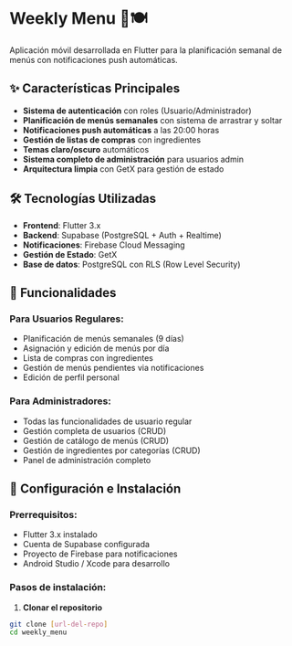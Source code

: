 # Weekly Menu 📅🍽️

Aplicación móvil desarrollada en Flutter para la planificación semanal de menús con notificaciones push automáticas.

## ✨ Características Principales

- **Sistema de autenticación** con roles (Usuario/Administrador)
- **Planificación de menús semanales** con sistema de arrastrar y soltar
- **Notificaciones push automáticas** a las 20:00 horas
- **Gestión de listas de compras** con ingredientes
- **Temas claro/oscuro** automáticos
- **Sistema completo de administración** para usuarios admin
- **Arquitectura limpia** con GetX para gestión de estado

## 🛠️ Tecnologías Utilizadas

- **Frontend**: Flutter 3.x
- **Backend**: Supabase (PostgreSQL + Auth + Realtime)
- **Notificaciones**: Firebase Cloud Messaging
- **Gestión de Estado**: GetX
- **Base de datos**: PostgreSQL con RLS (Row Level Security)

## 📱 Funcionalidades

### Para Usuarios Regulares:

- Planificación de menús semanales (9 días)
- Asignación y edición de menús por día
- Lista de compras con ingredientes
- Gestión de menús pendientes via notificaciones
- Edición de perfil personal

### Para Administradores:

- Todas las funcionalidades de usuario regular
- Gestión completa de usuarios (CRUD)
- Gestión de catálogo de menús (CRUD)
- Gestión de ingredientes por categorías (CRUD)
- Panel de administración completo

## 🚀 Configuración e Instalación

### Prerrequisitos:

- Flutter 3.x instalado
- Cuenta de Supabase configurada
- Proyecto de Firebase para notificaciones
- Android Studio / Xcode para desarrollo

### Pasos de instalación:

1. **Clonar el repositorio**

```bash
git clone [url-del-repo]
cd weekly_menu
```

